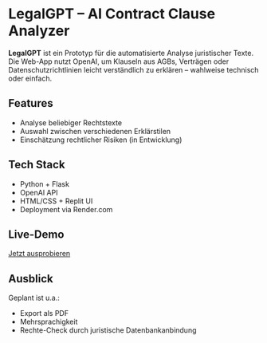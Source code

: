 # LegalGPT – AI Contract Clause Analyzer

**LegalGPT** ist ein Prototyp für die automatisierte Analyse juristischer Texte.  
Die Web-App nutzt OpenAI, um Klauseln aus AGBs, Verträgen oder Datenschutzrichtlinien leicht verständlich zu erklären – wahlweise technisch oder einfach.

## Features
- Analyse beliebiger Rechtstexte
- Auswahl zwischen verschiedenen Erklärstilen
- Einschätzung rechtlicher Risiken (in Entwicklung)

## Tech Stack
- Python + Flask
- OpenAI API
- HTML/CSS + Replit UI
- Deployment via Render.com

## Live-Demo
[Jetzt ausprobieren](https://legalgpt-d5em.onrender.com)

## Ausblick
Geplant ist u.a.:
- Export als PDF
- Mehrsprachigkeit
- Rechte-Check durch juristische Datenbankanbindung